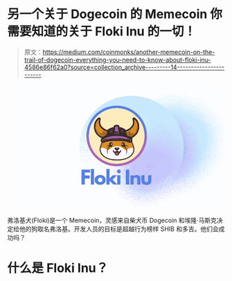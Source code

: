 # 另一个关于 Dogecoin 的 Memecoin 你需要知道的关于 Floki Inu 的一切！

> 原文：<https://medium.com/coinmonks/another-memecoin-on-the-trail-of-dogecoin-everything-you-need-to-know-about-floki-inu-4586e86f62a0?source=collection_archive---------14----------------------->

![](img/85188dee563c3d9d4f4ed1e790e45653.png)

弗洛基犬(Floki)是一个 Memecoin，灵感来自柴犬币 Dogecoin 和埃隆·马斯克决定给他的狗取名弗洛基。开发人员的目标是超越行为榜样 SHIB 和多吉。他们会成功吗？

# 什么是 Floki Inu？